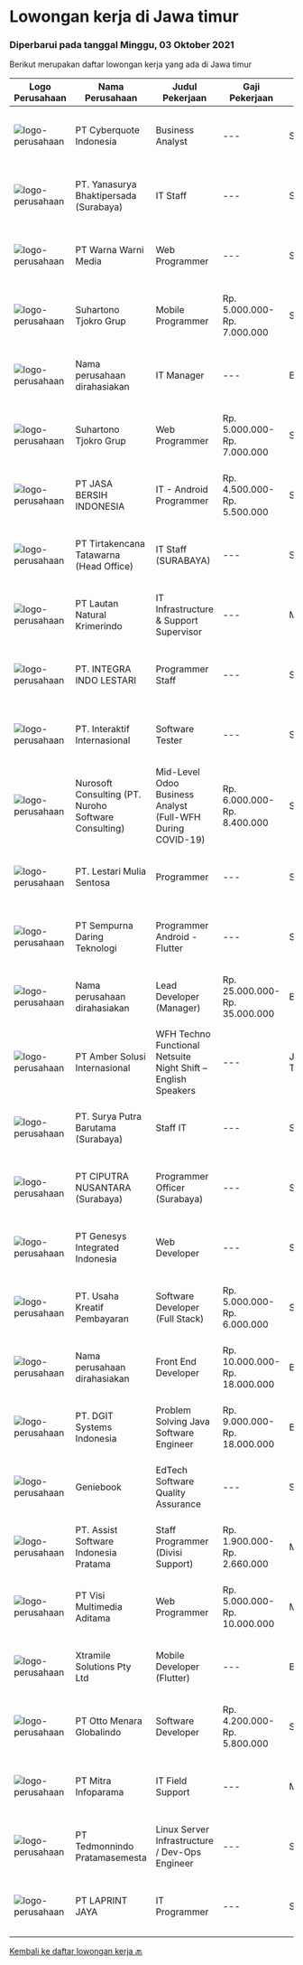 
  # Lowongan kerja di Jawa timur

  ### Diperbarui pada tanggal Minggu, 03 Oktober 2021

  Berikut merupakan daftar lowongan kerja yang ada di Jawa timur

  |Logo Perusahaan | Nama Perusahaan | Judul Pekerjaan | Gaji Pekerjaan | Lokasi | Deskripsi | Tanggal diunggah | Pranala |
  | -------------- | --------------- | --------------- | --------- | --------- | -------------- | ------- | ----------- |
  |![logo-perusahaan](https://image-service-cdn.seek.com.au/1d77956725898595a8f1d53dcedfb7b7862dfb57/ee4dce1061f3f616224767ad58cb2fc751b8d2dc)|PT Cyberquote Indonesia|Business Analyst|---|Surabaya|Key Skills / Responsibilities : Should have extensive experience in Finance system Perform business analyst activities like requirements management,...|Sabtu, 02 Oktober 2021|https://www.jobstreet.co.id/id/job/business-analyst-3636636?token=0~415a1b47-d1c1-485d-836b-1177477d1a9e&sectionRank=1&jobId=jobstreet-id-job-3636636|
|![logo-perusahaan](https://image-service-cdn.seek.com.au/9ebccb7519b44fbb1ce628b650139e8c4f0b5ed8/ee4dce1061f3f616224767ad58cb2fc751b8d2dc)|PT. Yanasurya Bhaktipersada (Surabaya)|IT Staff|---|Sidoarjo|Tugas: Memenuhi kebutuhan manajemen dalam pembuatan dan pengembangan program dengan mempertimbangkan kemudahan penggunanya (user friendly) Maintenance...|Sabtu, 02 Oktober 2021|https://www.jobstreet.co.id/id/job/it-staff-3646070?token=0~415a1b47-d1c1-485d-836b-1177477d1a9e&sectionRank=2&jobId=jobstreet-id-job-3646070|
|![logo-perusahaan](https://image-service-cdn.seek.com.au/8a8aab9f7ef38dece8f0c386a0ab89b374c831c5/ee4dce1061f3f616224767ad58cb2fc751b8d2dc)|PT Warna Warni Media|Web Programmer|---|Surabaya|Usia maksimal 35 Tahun   Pendidikan minimal D3/S1 Teknik Informatika / Komputer minimal IPK 3.00   Pengalaman minimal 1 tahun dibidang yang sama...|Sabtu, 02 Oktober 2021|https://www.jobstreet.co.id/id/job/web-programmer-3636552?token=0~415a1b47-d1c1-485d-836b-1177477d1a9e&sectionRank=3&jobId=jobstreet-id-job-3636552|
|![logo-perusahaan](https://image-service-cdn.seek.com.au/74c2b8b81d52a50affff55bcbc8d6017de2fb283/ee4dce1061f3f616224767ad58cb2fc751b8d2dc)|Suhartono Tjokro Grup|Mobile Programmer|Rp. 5.000.000-Rp. 7.000.000|Surabaya|Kualifikasi : Pendidikan minimal SMK dengan pengalaman min 5 tahun Pendidikan S1 Sistem / Teknik Informatika dengan pengalaman min3 tahun...|Sabtu, 02 Oktober 2021|https://www.jobstreet.co.id/id/job/mobile-programmer-3636598?token=0~415a1b47-d1c1-485d-836b-1177477d1a9e&sectionRank=4&jobId=jobstreet-id-job-3636598|
|![logo-perusahaan](https://us.123rf.com/450wm/pavelstasevich/pavelstasevich1811/pavelstasevich181101027/112815900-stock-vector-no-image-available-icon-flat-vector.jpg?ver=6)|Nama perusahaan dirahasiakan|IT Manager|---|Bali|Pendidikan minimal S1 segala jurusan Memiliki pengetahuan mengenai PHP dan bahasa pemrograman lainnya atau menguasai jaringan Gaji negotiable...|Jumat, 01 Oktober 2021|https://www.jobstreet.co.id/id/job/it-manager-3645203?token=0~415a1b47-d1c1-485d-836b-1177477d1a9e&sectionRank=5&jobId=jobstreet-id-job-3645203|
|![logo-perusahaan](https://image-service-cdn.seek.com.au/74c2b8b81d52a50affff55bcbc8d6017de2fb283/ee4dce1061f3f616224767ad58cb2fc751b8d2dc)|Suhartono Tjokro Grup|Web Programmer|Rp. 5.000.000-Rp. 7.000.000|Surabaya|Kualifikasi : Pendidikan minimal SMK dengan pengalaman min 5 tahun Pendidikan S1 Sistem / Teknik Informatika dengan pengalaman min3 tahun...|Sabtu, 02 Oktober 2021|https://www.jobstreet.co.id/id/job/web-programmer-3636612?token=0~415a1b47-d1c1-485d-836b-1177477d1a9e&sectionRank=6&jobId=jobstreet-id-job-3636612|
|![logo-perusahaan](https://image-service-cdn.seek.com.au/d4516b1467aa92830c18fcb89e5d80fd6c3cac61/ee4dce1061f3f616224767ad58cb2fc751b8d2dc)|PT JASA BERSIH INDONESIA|IT - Android Programmer|Rp. 4.500.000-Rp. 5.500.000|Surabaya|Usia Maksimal 35 tahun Minimal pendidikan S1 IT/Sistem Informasi Menguasai pemprograman sbb:           - Android Studio          - Java          - SQ...|Sabtu, 02 Oktober 2021|https://www.jobstreet.co.id/id/job/it-android-programmer-3636648?token=0~415a1b47-d1c1-485d-836b-1177477d1a9e&sectionRank=7&jobId=jobstreet-id-job-3636648|
|![logo-perusahaan](https://image-service-cdn.seek.com.au/454b279b09c2c94aad59ede07b497b02ce710fc2/ee4dce1061f3f616224767ad58cb2fc751b8d2dc)|PT Tirtakencana Tatawarna (Head Office)|IT Staff (SURABAYA)|---|Surabaya|Kualifikasi: Usia maksimal 28 tahun Pendidikan minimal S1 Teknik Informatika, IPK minimal 3.0 Pengalaman minimal 1 tahun Wajib memiliki sertifikat...|Kamis, 30 September 2021|https://www.jobstreet.co.id/id/job/it-staff-surabaya-3643655?token=0~415a1b47-d1c1-485d-836b-1177477d1a9e&sectionRank=8&jobId=jobstreet-id-job-3643655|
|![logo-perusahaan](https://image-service-cdn.seek.com.au/b748981387a7675e8ba20c556661ea6420f5e17f/ee4dce1061f3f616224767ad58cb2fc751b8d2dc)|PT Lautan Natural Krimerindo|IT Infrastructure & Support Supervisor|---|Mojokerto|Job Description creating, executing, and monitoring IT procedures and standards Requirements Experience in server, network, and other IT assets...|Jumat, 01 Oktober 2021|https://www.jobstreet.co.id/id/job/it-infrastructure-support-supervisor-3645166?token=0~415a1b47-d1c1-485d-836b-1177477d1a9e&sectionRank=9&jobId=jobstreet-id-job-3645166|
|![logo-perusahaan](https://image-service-cdn.seek.com.au/0ebbbe6a6caf028102b53689562dd6d2fc3a4e2f/ee4dce1061f3f616224767ad58cb2fc751b8d2dc)|PT. INTEGRA INDO LESTARI|Programmer Staff|---|Sidoarjo|Requirement : Proficient in Web Application and Mobile Application Proficient with Visual Studio and Android Studio Proficient in programming C#,...|Sabtu, 02 Oktober 2021|https://www.jobstreet.co.id/id/job/programmer-staff-3646011?token=0~415a1b47-d1c1-485d-836b-1177477d1a9e&sectionRank=10&jobId=jobstreet-id-job-3646011|
|![logo-perusahaan](https://image-service-cdn.seek.com.au/fee2a774c571292590a8ae7f4d792de75df7af6c/ee4dce1061f3f616224767ad58cb2fc751b8d2dc)|PT. Interaktif Internasional|Software Tester|---|Surabaya|Kami perusahaan IT yang telah beridiri sejak 2001 hingga sekarang, sedang membutuhkan seorang SOFTWARE TESTER dengan lingkup pekerjaan sebagai berikut...|Kamis, 30 September 2021|https://www.jobstreet.co.id/id/job/software-tester-3643945?token=0~415a1b47-d1c1-485d-836b-1177477d1a9e&sectionRank=11&jobId=jobstreet-id-job-3643945|
|![logo-perusahaan](https://image-service-cdn.seek.com.au/80d9f9357b1a2e56b4a86927c47c40f644df9ce9/ee4dce1061f3f616224767ad58cb2fc751b8d2dc)|Nurosoft Consulting (PT. Nuroho Software Consulting)|Mid-Level Odoo Business Analyst (Full-WFH During COVID-19)|Rp. 6.000.000-Rp. 8.400.000|Surabaya|Analyze customer business processes, write specifications, and suggest solutions. Implement the agreed solutions. Write test cases and check the...|Rabu, 29 September 2021|https://www.jobstreet.co.id/id/job/mid-level-odoo-business-analyst-full-wfh-during-covid-19-3627449?token=0~415a1b47-d1c1-485d-836b-1177477d1a9e&sectionRank=12&jobId=jobstreet-id-job-3627449|
|![logo-perusahaan](https://image-service-cdn.seek.com.au/6340810020c6ac51e62e122dc7bf15342d58b15c/ee4dce1061f3f616224767ad58cb2fc751b8d2dc)|PT. Lestari Mulia Sentosa|Programmer|---|Sidoarjo|Usia maks 30 tahun Kandidat harus memiliki setidaknya Gelar Sarjana di Segala Jurusan dengan IPK minimal 3.00 Setidaknya memiliki 2 tahun pengalaman...|Kamis, 30 September 2021|https://www.jobstreet.co.id/id/job/programmer-3643996?token=0~415a1b47-d1c1-485d-836b-1177477d1a9e&sectionRank=13&jobId=jobstreet-id-job-3643996|
|![logo-perusahaan](https://image-service-cdn.seek.com.au/3f3f32dda8718140589522d333ce76f5757222a3/ee4dce1061f3f616224767ad58cb2fc751b8d2dc)|PT Sempurna Daring Teknologi|Programmer Android - Flutter|---|Surabaya|KRITERIA UMUM Fresh Graduate welcome S1 / D3 Teknik Informatika Berpenampilan Baik IPK Minimal 3.0 Berperilaku baik Jujur Suka tantangan baru Suka...|Jumat, 01 Oktober 2021|https://www.jobstreet.co.id/id/job/programmer-android-flutter-3630167?token=0~415a1b47-d1c1-485d-836b-1177477d1a9e&sectionRank=14&jobId=jobstreet-id-job-3630167|
|![logo-perusahaan](https://us.123rf.com/450wm/pavelstasevich/pavelstasevich1811/pavelstasevich181101027/112815900-stock-vector-no-image-available-icon-flat-vector.jpg?ver=6)|Nama perusahaan dirahasiakan|Lead Developer (Manager)|Rp. 25.000.000-Rp. 35.000.000|Bali|Ensure that the team continues to deliver high-quality results that satisfy clients' and partners' web technology needs. Foster a culture of...|Sabtu, 02 Oktober 2021|https://www.jobstreet.co.id/id/job/lead-developer-manager-3636675?token=0~415a1b47-d1c1-485d-836b-1177477d1a9e&sectionRank=15&jobId=jobstreet-id-job-3636675|
|![logo-perusahaan](https://us.123rf.com/450wm/pavelstasevich/pavelstasevich1811/pavelstasevich181101027/112815900-stock-vector-no-image-available-icon-flat-vector.jpg?ver=6)|PT Amber Solusi Internasional|WFH Techno Functional Netsuite Night Shift – English Speakers|---|Jawa Timur|WFH IT Support Night Shift – English SpeakersDuties and Responsibilities:  Supporting the business in IT area (application and data) Update pricing...|Rabu, 29 September 2021|https://www.jobstreet.co.id/id/job/wfh-techno-functional-netsuite-night-shift-english-speakers-3643356?token=0~415a1b47-d1c1-485d-836b-1177477d1a9e&sectionRank=16&jobId=jobstreet-id-job-3643356|
|![logo-perusahaan](https://image-service-cdn.seek.com.au/3bee09d94a5188f3077015d94059a0154577e672/ee4dce1061f3f616224767ad58cb2fc751b8d2dc)|PT. Surya Putra Barutama (Surabaya)|Staff IT|---|Surabaya|Pembuatan &amp; maintanance program. Administrasi jaringan. Pemeliharaan hardware. Memiliki kemampuan analitycal, problem solving &amp; detail...|Kamis, 30 September 2021|https://www.jobstreet.co.id/id/job/staff-it-3644235?token=0~415a1b47-d1c1-485d-836b-1177477d1a9e&sectionRank=17&jobId=jobstreet-id-job-3644235|
|![logo-perusahaan](https://image-service-cdn.seek.com.au/8b575314dc0740730932af86db6368b95a04fc02/ee4dce1061f3f616224767ad58cb2fc751b8d2dc)|PT CIPUTRA NUSANTARA (Surabaya)|Programmer Officer (Surabaya)|---|Surabaya|Qualification: Bachelor’s degree in ICT / Computer Science with a minimum GPA of 3.00 Mastered the method of SDLC in creating web applications using...|Jumat, 01 Oktober 2021|https://www.jobstreet.co.id/id/job/programmer-officer-surabaya-3635629?token=0~415a1b47-d1c1-485d-836b-1177477d1a9e&sectionRank=18&jobId=jobstreet-id-job-3635629|
|![logo-perusahaan](https://image-service-cdn.seek.com.au/31b1523df6115d42e482e2f14e8bcd6489389a57/ee4dce1061f3f616224767ad58cb2fc751b8d2dc)|PT Genesys Integrated Indonesia|Web Developer|---|Surabaya|We are looking for an Web Developer to create organized and integrated software. The ideal candidate should have experience about programming, possess...|Jumat, 01 Oktober 2021|https://www.jobstreet.co.id/id/job/web-developer-3630942?token=0~415a1b47-d1c1-485d-836b-1177477d1a9e&sectionRank=19&jobId=jobstreet-id-job-3630942|
|![logo-perusahaan](https://image-service-cdn.seek.com.au/aa0209764981d048b2c2a22a7ace434f6c54ae2c/ee4dce1061f3f616224767ad58cb2fc751b8d2dc)|PT. Usaha Kreatif Pembayaran|Software Developer (Full Stack)|Rp. 5.000.000-Rp. 6.000.000|Surabaya|Diutamakan lulusan s1 jurusan Sistem Informasi, Teknik Informatika, Computer Science, atau jurusan sejenis lainnya Memiliki pengalaman minimal 1 tahun...|Jumat, 01 Oktober 2021|https://www.jobstreet.co.id/id/job/software-developer-full-stack-3636769?token=0~415a1b47-d1c1-485d-836b-1177477d1a9e&sectionRank=20&jobId=jobstreet-id-job-3636769|
|![logo-perusahaan](https://us.123rf.com/450wm/pavelstasevich/pavelstasevich1811/pavelstasevich181101027/112815900-stock-vector-no-image-available-icon-flat-vector.jpg?ver=6)|Nama perusahaan dirahasiakan|Front End Developer|Rp. 10.000.000-Rp. 18.000.000|Bali|Kandidat harus memiliki setidaknya Gelar Sarjana, Gelar Pasca Sarjana, Gelar Doktor di Teknik (Komputer/Telekomunikasi) atau setara. Setidaknya...|Jumat, 01 Oktober 2021|https://www.jobstreet.co.id/id/job/front-end-developer-3635076?token=0~415a1b47-d1c1-485d-836b-1177477d1a9e&sectionRank=21&jobId=jobstreet-id-job-3635076|
|![logo-perusahaan](https://image-service-cdn.seek.com.au/e1681d73e68b1b74b5b5136363b820dd70a250df/ee4dce1061f3f616224767ad58cb2fc751b8d2dc)|PT. DGIT Systems Indonesia|Problem Solving Java Software Engineer|Rp. 9.000.000-Rp. 18.000.000|Badung|We are looking for a contract based talented Java engineer to join an experienced team of engineers working on our flagship to support our products:...|Sabtu, 02 Oktober 2021|https://www.jobstreet.co.id/id/job/problem-solving-java-software-engineer-3636591?token=0~415a1b47-d1c1-485d-836b-1177477d1a9e&sectionRank=22&jobId=jobstreet-id-job-3636591|
|![logo-perusahaan](https://image-service-cdn.seek.com.au/13804b394dc9a5ab5665090f631e1e655e021f78/ee4dce1061f3f616224767ad58cb2fc751b8d2dc)|Geniebook|EdTech Software Quality Assurance|---|Surabaya|Expanding exponentially across South East Asia, Geniebook is on the lookout for global talents to create an impact with our team. We offer many...|Rabu, 29 September 2021|https://www.jobstreet.co.id/id/job/edtech-software-quality-assurance-8835288/origin/sg?token=0~415a1b47-d1c1-485d-836b-1177477d1a9e&sectionRank=23&jobId=jobstreet-sg-job-8835288|
|![logo-perusahaan](https://image-service-cdn.seek.com.au/74834bb982ba23896ece49af9929c22cffaf838e/ee4dce1061f3f616224767ad58cb2fc751b8d2dc)|PT. Assist Software Indonesia Pratama|Staff Programmer (Divisi Support)|Rp. 1.900.000-Rp. 2.660.000|Malang|Deskripsi Pekerjaan Staff Programer Divisi Support :  Implementasi program kepada customer Bugs fixing program Pengerjaan request atau customize...|Rabu, 29 September 2021|https://www.jobstreet.co.id/id/job/staff-programmer-divisi-support-3642304?token=0~415a1b47-d1c1-485d-836b-1177477d1a9e&sectionRank=24&jobId=jobstreet-id-job-3642304|
|![logo-perusahaan](https://image-service-cdn.seek.com.au/b8528c389ba1b59ec14f571684d5a518b5b2a7b1/ee4dce1061f3f616224767ad58cb2fc751b8d2dc)|PT Visi Multimedia Aditama|Web Programmer|Rp. 5.000.000-Rp. 10.000.000|Malang|Requirements: Candidate must possess at least a Diploma, Bachelor's Degree, Art/ Design/ Creative Multimedia, Computer Science/Information Technology,...|Kamis, 30 September 2021|https://www.jobstreet.co.id/id/job/web-programmer-3634085?token=0~415a1b47-d1c1-485d-836b-1177477d1a9e&sectionRank=25&jobId=jobstreet-id-job-3634085|
|![logo-perusahaan](https://image-service-cdn.seek.com.au/886dbb766c5bd832cea6f1bb5b5374b094ca8917/ee4dce1061f3f616224767ad58cb2fc751b8d2dc)|Xtramile Solutions Pty Ltd|Mobile Developer (Flutter)|---|Bali|Innovative job opportunity offering a high salary package, attractive bonus remuneration and full remote working arrangement. This role will help...|Jumat, 01 Oktober 2021|https://www.jobstreet.co.id/id/job/mobile-developer-flutter-3635106?token=0~415a1b47-d1c1-485d-836b-1177477d1a9e&sectionRank=26&jobId=jobstreet-id-job-3635106|
|![logo-perusahaan](https://image-service-cdn.seek.com.au/f315f0c605a36ea3a033e6abb5c67515d4b00ff5/ee4dce1061f3f616224767ad58cb2fc751b8d2dc)|PT Otto Menara Globalindo|Software Developer|Rp. 4.200.000-Rp. 5.800.000|Surabaya|Qualifications : Maximal 35 years old Candidate must possess at least Diploma, Bachelor's Degree, Bachelor's Degree in Engineering (Informatics),...|Sabtu, 02 Oktober 2021|https://www.jobstreet.co.id/id/job/software-developer-3636731?token=0~415a1b47-d1c1-485d-836b-1177477d1a9e&sectionRank=27&jobId=jobstreet-id-job-3636731|
|![logo-perusahaan](https://image-service-cdn.seek.com.au/8141e1a24c77e5f291a80cf9dfc94b33b4aef523/ee4dce1061f3f616224767ad58cb2fc751b8d2dc)|PT Mitra Infoparama|IT Field Support|---|Manado|Kualifikasi : Pendidikan minimal SMK jurusan TKJ atau setara. Pengalaman kerja minimal 6 bulan. Menguasai perangkat keras (hardware) PC dan Laptop...|Rabu, 29 September 2021|https://www.jobstreet.co.id/id/job/it-field-support-3642724?token=0~415a1b47-d1c1-485d-836b-1177477d1a9e&sectionRank=28&jobId=jobstreet-id-job-3642724|
|![logo-perusahaan](https://image-service-cdn.seek.com.au/fbd5d100d4e48efd2382864d83a08296ce0d7055/ee4dce1061f3f616224767ad58cb2fc751b8d2dc)|PT Tedmonnindo Pratamasemesta|Linux Server Infrastructure / Dev-Ops Engineer|---|Surabaya|Kualifikasi: Maksimal usia 35 tahun  Lulusan D3 atau S1 Jurusan Teknik Informatika, Sistem Komputer ...|Kamis, 30 September 2021|https://www.jobstreet.co.id/id/job/linux-server-infrastructure-dev-ops-engineer-3629036?token=0~415a1b47-d1c1-485d-836b-1177477d1a9e&sectionRank=29&jobId=jobstreet-id-job-3629036|
|![logo-perusahaan](https://image-service-cdn.seek.com.au/52ef4afb9b12e9a943d6f98618c9fd87475c1900/ee4dce1061f3f616224767ad58cb2fc751b8d2dc)|PT LAPRINT JAYA|IT Programmer|---|Surabaya|Membuat aplikasi Web/ Mobile baik offline maupun online untuk segala keperluan perkantoran Melakukan percobaan menjalankan program dan aplikasi...|Rabu, 29 September 2021|https://www.jobstreet.co.id/id/job/it-programmer-3627504?token=0~415a1b47-d1c1-485d-836b-1177477d1a9e&sectionRank=30&jobId=jobstreet-id-job-3627504|


  [Kembali ke daftar lowongan kerja 🔙](../README.md#daftar-lowongan-kerja)
  